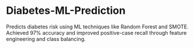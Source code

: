 # Diabetes-ML-Prediction
Predicts diabetes risk using ML techniques like Random Forest and SMOTE. Achieved 97% accuracy and improved positive-case recall through feature engineering and class balancing.
